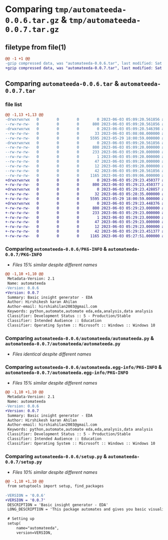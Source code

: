 # Comparing `tmp/automateeda-0.0.6.tar.gz` & `tmp/automateeda-0.0.7.tar.gz`

## filetype from file(1)

```diff
@@ -1 +1 @@
-gzip compressed data, was "automateeda-0.0.6.tar", last modified: Sat Jun  3 05:09:20 2023, max compression
+gzip compressed data, was "automateeda-0.0.7.tar", last modified: Sat Jun  3 05:29:23 2023, max compression
```

## Comparing `automateeda-0.0.6.tar` & `automateeda-0.0.7.tar`

### file list

```diff
@@ -1,13 +1,13 @@
-drwxrwxrwx   0        0        0        0 2023-06-03 05:09:20.561856 automateeda-0.0.6/
--rw-rw-rw-   0        0        0      800 2023-06-03 05:09:20.561856 automateeda-0.0.6/PKG-INFO
-drwxrwxrwx   0        0        0        0 2023-06-03 05:09:20.546398 automateeda-0.0.6/automateeda/
--rw-rw-rw-   0        0        0       33 2023-06-03 05:08:08.000000 automateeda-0.0.6/automateeda/__init__.py
--rw-rw-rw-   0        0        0     5595 2023-05-29 18:00:59.000000 automateeda-0.0.6/automateeda/automateeda.py
-drwxrwxrwx   0        0        0        0 2023-06-03 05:09:20.561856 automateeda-0.0.6/automateeda.egg-info/
--rw-rw-rw-   0        0        0      800 2023-06-03 05:09:20.000000 automateeda-0.0.6/automateeda.egg-info/PKG-INFO
--rw-rw-rw-   0        0        0      233 2023-06-03 05:09:20.000000 automateeda-0.0.6/automateeda.egg-info/SOURCES.txt
--rw-rw-rw-   0        0        0        1 2023-06-03 05:09:20.000000 automateeda-0.0.6/automateeda.egg-info/dependency_links.txt
--rw-rw-rw-   0        0        0       47 2023-06-03 05:09:20.000000 automateeda-0.0.6/automateeda.egg-info/requires.txt
--rw-rw-rw-   0        0        0       12 2023-06-03 05:09:20.000000 automateeda-0.0.6/automateeda.egg-info/top_level.txt
--rw-rw-rw-   0        0        0       42 2023-06-03 05:09:20.561856 automateeda-0.0.6/setup.cfg
--rw-rw-rw-   0        0        0     1165 2023-06-03 05:09:06.000000 automateeda-0.0.6/setup.py
+drwxrwxrwx   0        0        0        0 2023-06-03 05:29:23.450377 automateeda-0.0.7/
+-rw-rw-rw-   0        0        0      800 2023-06-03 05:29:23.450377 automateeda-0.0.7/PKG-INFO
+drwxrwxrwx   0        0        0        0 2023-06-03 05:29:23.428857 automateeda-0.0.7/automateeda/
+-rw-rw-rw-   0        0        0       32 2023-06-03 05:28:35.000000 automateeda-0.0.7/automateeda/__init__.py
+-rw-rw-rw-   0        0        0     5595 2023-05-29 18:00:59.000000 automateeda-0.0.7/automateeda/automateeda.py
+drwxrwxrwx   0        0        0        0 2023-06-03 05:29:23.448376 automateeda-0.0.7/automateeda.egg-info/
+-rw-rw-rw-   0        0        0      800 2023-06-03 05:29:23.000000 automateeda-0.0.7/automateeda.egg-info/PKG-INFO
+-rw-rw-rw-   0        0        0      233 2023-06-03 05:29:23.000000 automateeda-0.0.7/automateeda.egg-info/SOURCES.txt
+-rw-rw-rw-   0        0        0        1 2023-06-03 05:29:23.000000 automateeda-0.0.7/automateeda.egg-info/dependency_links.txt
+-rw-rw-rw-   0        0        0       47 2023-06-03 05:29:23.000000 automateeda-0.0.7/automateeda.egg-info/requires.txt
+-rw-rw-rw-   0        0        0       12 2023-06-03 05:29:23.000000 automateeda-0.0.7/automateeda.egg-info/top_level.txt
+-rw-rw-rw-   0        0        0       42 2023-06-03 05:29:23.451377 automateeda-0.0.7/setup.cfg
+-rw-rw-rw-   0        0        0     1165 2023-06-03 05:27:51.000000 automateeda-0.0.7/setup.py
```

### Comparing `automateeda-0.0.6/PKG-INFO` & `automateeda-0.0.7/PKG-INFO`

 * *Files 15% similar despite different names*

```diff
@@ -1,10 +1,10 @@
 Metadata-Version: 2.1
 Name: automateeda
-Version: 0.0.6
+Version: 0.0.7
 Summary: Basic insight generator - EDA
 Author: Hirshikesh karan Ahilan
 Author-email: hirshiahilan2003@gmail.com
 Keywords: python,automate,automate eda,eda,analysis,data analysis
 Classifier: Development Status :: 5 - Production/Stable
 Classifier: Intended Audience :: Education
 Classifier: Operating System :: Microsoft :: Windows :: Windows 10
```

### Comparing `automateeda-0.0.6/automateeda/automateeda.py` & `automateeda-0.0.7/automateeda/automateeda.py`

 * *Files identical despite different names*

### Comparing `automateeda-0.0.6/automateeda.egg-info/PKG-INFO` & `automateeda-0.0.7/automateeda.egg-info/PKG-INFO`

 * *Files 15% similar despite different names*

```diff
@@ -1,10 +1,10 @@
 Metadata-Version: 2.1
 Name: automateeda
-Version: 0.0.6
+Version: 0.0.7
 Summary: Basic insight generator - EDA
 Author: Hirshikesh karan Ahilan
 Author-email: hirshiahilan2003@gmail.com
 Keywords: python,automate,automate eda,eda,analysis,data analysis
 Classifier: Development Status :: 5 - Production/Stable
 Classifier: Intended Audience :: Education
 Classifier: Operating System :: Microsoft :: Windows :: Windows 10
```

### Comparing `automateeda-0.0.6/setup.py` & `automateeda-0.0.7/setup.py`

 * *Files 10% similar despite different names*

```diff
@@ -1,10 +1,10 @@
 from setuptools import setup, find_packages
 
-VERSION = '0.0.6'
+VERSION = '0.0.7'
 DESCRIPTION = 'Basic insight generator - EDA'
 LONG_DESCRIPTION = 'This package automates and gives you basic visualization of the data, before using the package please install the required lib, the list of lib are mentioned in the __init__.py file in the git hub - https://github.com/Hirshikesh2003/Automate_EDA'
 
 # Setting up
 setup(
     name="automateeda",
     version=VERSION,
```

